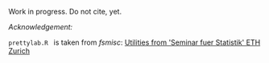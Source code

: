 
Work in progress. Do not cite, yet. 

_Acknowledgement:_

`prettylab.R ` is taken from _fsmisc_: [Utilities from 'Seminar fuer Statistik' ETH Zurich](https://rdrr.io/cran/sfsmisc/src/R/prettylab.R)
